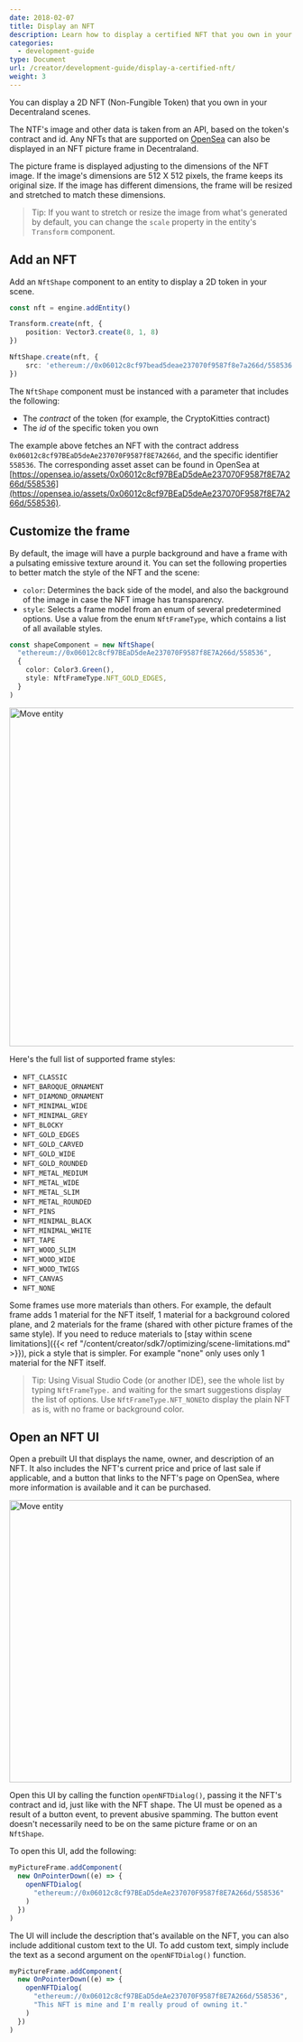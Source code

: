```yaml
---
date: 2018-02-07
title: Display an NFT
description: Learn how to display a certified NFT that you own in your scene
categories:
  - development-guide
type: Document
url: /creator/development-guide/display-a-certified-nft/
weight: 3
---
```


You can display a 2D NFT (Non-Fungible Token) that you own in your Decentraland scenes.

The NTF's image and other data is taken from an API, based on the token's contract and id. Any NFTs that are supported on [OpenSea](https://opensea.io/) can also be displayed in an NFT picture frame in Decentraland.

The picture frame is displayed adjusting to the dimensions of the NFT image. If the image's dimensions are 512 X 512 pixels, the frame keeps its original size. If the image has different dimensions, the frame will be resized and stretched to match these dimensions.

> Tip: If you want to stretch or resize the image from what's generated by default, you can change the `scale` property in the entity's `Transform` component.

## Add an NFT

Add an `NftShape` component to an entity to display a 2D token in your scene.

```ts
const nft = engine.addEntity()

Transform.create(nft, {
	position: Vector3.create(8, 1, 8)
})

NftShape.create(nft, {
	src: 'ethereum://0x06012c8cf97bead5deae237070f9587f8e7a266d/558536'
})
```

The `NftShape` component must be instanced with a parameter that includes the following:

- The _contract_ of the token (for example, the CryptoKitties contract)
- The _id_ of the specific token you own

The example above fetches an NFT with the contract address `0x06012c8cf97BEaD5deAe237070F9587f8E7A266d`, and the specific identifier `558536`. The corresponding asset asset can be found in OpenSea at [https://opensea.io/assets/0x06012c8cf97BEaD5deAe237070F9587f8E7A266d/558536](https://opensea.io/assets/0x06012c8cf97BEaD5deAe237070F9587f8E7A266d/558536).

## Customize the frame

By default, the image will have a purple background and have a frame with a pulsating emissive texture around it. You can set the following properties to better match the style of the NFT and the scene:

- `color`: Determines the back side of the model, and also the background of the image in case the NFT image has transparency.
- `style`: Selects a frame model from an enum of several predetermined options. Use a value from the enum `NftFrameType`, which contains a list of all available styles.

```ts
const shapeComponent = new NftShape(
  "ethereum://0x06012c8cf97BEaD5deAe237070F9587f8E7A266d/558536",
  {
    color: Color3.Green(),
    style: NftFrameType.NFT_GOLD_EDGES,
  }
)
```

<img src="/images/media/nft-frames.png" alt="Move entity" width="600"/>

Here's the full list of supported frame styles:

- `NFT_CLASSIC`
- `NFT_BAROQUE_ORNAMENT`
- `NFT_DIAMOND_ORNAMENT`
- `NFT_MINIMAL_WIDE`
- `NFT_MINIMAL_GREY`
- `NFT_BLOCKY`
- `NFT_GOLD_EDGES`
- `NFT_GOLD_CARVED`
- `NFT_GOLD_WIDE`
- `NFT_GOLD_ROUNDED`
- `NFT_METAL_MEDIUM`
- `NFT_METAL_WIDE`
- `NFT_METAL_SLIM`
- `NFT_METAL_ROUNDED`
- `NFT_PINS`
- `NFT_MINIMAL_BLACK`
- `NFT_MINIMAL_WHITE`
- `NFT_TAPE`
- `NFT_WOOD_SLIM`
- `NFT_WOOD_WIDE`
- `NFT_WOOD_TWIGS`
- `NFT_CANVAS`
- `NFT_NONE`

Some frames use more materials than others. For example, the default frame adds 1 material for the NFT itself, 1 material for a background colored plane, and 2 materials for the frame (shared with other picture frames of the same style). If you need to reduce materials to [stay within scene limitations]({{< ref "/content/creator/sdk7/optimizing/scene-limitations.md" >}}), pick a style that is simpler. For example "none" only uses only 1 material for the NFT itself.


> Tip: Using Visual Studio Code (or another IDE), see the whole list by typing `NftFrameType.` and waiting for the smart suggestions display the list of options. Use `NftFrameType.NFT_NONE`to display the plain NFT as is, with no frame or background color.

## Open an NFT UI

<!-- TODO: is this still a thing?? -->

Open a prebuilt UI that displays the name, owner, and description of an NFT. It also includes the NFT's current price and price of last sale if applicable, and a button that links to the NFT's page on OpenSea, where more information is available and it can be purchased.

<img src="/images/media/nft-ui.png" alt="Move entity" width="500"/>

Open this UI by calling the function `openNFTDialog()`, passing it the NFT's contract and id, just like with the NFT shape. The UI must be opened as a result of a button event, to prevent abusive spamming. The button event doesn't necessarily need to be on the same picture frame or on an `NftShape`.

To open this UI, add the following:

<!-- TODO: update code snippets if this is still a thing -->

```ts
myPictureFrame.addComponent(
  new OnPointerDown((e) => {
    openNFTDialog(
      "ethereum://0x06012c8cf97BEaD5deAe237070F9587f8E7A266d/558536"
    )
  })
)
```

The UI will include the description that's available on the NFT, you can also include additional custom text to the UI. To add custom text, simply include the text as a second argument on the `openNFTDialog()` function.

```ts
myPictureFrame.addComponent(
  new OnPointerDown((e) => {
    openNFTDialog(
      "ethereum://0x06012c8cf97BEaD5deAe237070F9587f8E7A266d/558536",
      "This NFT is mine and I'm really proud of owning it."
    )
  })
)
```
